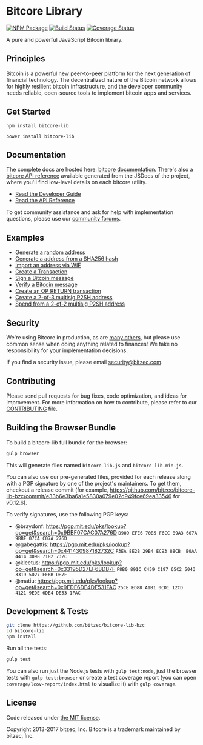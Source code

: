 Bitcore Library
=======

[![NPM Package](https://img.shields.io/npm/v/bitcore-lib.svg?style=flat-square)](https://www.npmjs.org/package/bitcore-lib)
[![Build Status](https://img.shields.io/travis/bitzec/bitcore-lib-bzc.svg?branch=master&style=flat-square)](https://travis-ci.org/bitzec/bitcore-lib-bzc)
[![Coverage Status](https://img.shields.io/coveralls/bitzec/bitcore-lib-bzc.svg?style=flat-square)](https://coveralls.io/r/bitzec/bitcore-lib-bzc)

A pure and powerful JavaScript Bitcoin library.

## Principles

Bitcoin is a powerful new peer-to-peer platform for the next generation of financial technology. The decentralized nature of the Bitcoin network allows for highly resilient bitcoin infrastructure, and the developer community needs reliable, open-source tools to implement bitcoin apps and services.

## Get Started

```
npm install bitcore-lib
```

```
bower install bitcore-lib
```

## Documentation

The complete docs are hosted here: [bitcore documentation](http://bitcore.io/guide/). There's also a [bitcore API reference](http://bitcore.io/api/) available generated from the JSDocs of the project, where you'll find low-level details on each bitcore utility.

- [Read the Developer Guide](http://bitcore.io/guide/)
- [Read the API Reference](http://bitcore.io/api/)

To get community assistance and ask for help with implementation questions, please use our [community forums](https://forum.bitcore.io/).

## Examples

* [Generate a random address](https://github.com/bitzec/bitcore-lib-bzc/blob/master/docs/examples.md#generate-a-random-address)
* [Generate a address from a SHA256 hash](https://github.com/bitzec/bitcore-lib-bzc/blob/master/docs/examples.md#generate-a-address-from-a-sha256-hash)
* [Import an address via WIF](https://github.com/bitzec/bitcore-lib-bzc/blob/master/docs/examples.md#import-an-address-via-wif)
* [Create a Transaction](https://github.com/bitzec/bitcore-lib-bzc/blob/master/docs/examples.md#create-a-transaction)
* [Sign a Bitcoin message](https://github.com/bitzec/bitcore-lib-bzc/blob/master/docs/examples.md#sign-a-bitcoin-message)
* [Verify a Bitcoin message](https://github.com/bitzec/bitcore-lib-bzc/blob/master/docs/examples.md#verify-a-bitcoin-message)
* [Create an OP RETURN transaction](https://github.com/bitzec/bitcore-lib-bzc/blob/master/docs/examples.md#create-an-op-return-transaction)
* [Create a 2-of-3 multisig P2SH address](https://github.com/bitzec/bitcore-lib-bzc/blob/master/docs/examples.md#create-a-2-of-3-multisig-p2sh-address)
* [Spend from a 2-of-2 multisig P2SH address](https://github.com/bitzec/bitcore-lib-bzc/blob/master/docs/examples.md#spend-from-a-2-of-2-multisig-p2sh-address)


## Security

We're using Bitcore in production, as are [many others](http://bitcore.io#projects), but please use common sense when doing anything related to finances! We take no responsibility for your implementation decisions.

If you find a security issue, please email security@bitzec.com.

## Contributing

Please send pull requests for bug fixes, code optimization, and ideas for improvement. For more information on how to contribute, please refer to our [CONTRIBUTING](https://github.com/bitzec/bitcore-lib-bzc/blob/master/CONTRIBUTING.md) file.

## Building the Browser Bundle

To build a bitcore-lib full bundle for the browser:

```sh
gulp browser
```

This will generate files named `bitcore-lib.js` and `bitcore-lib.min.js`.

You can also use our pre-generated files, provided for each release along with a PGP signature by one of the project's maintainers. To get them, checkout a release commit (for example, https://github.com/bitzec/bitcore-lib-bzc/commit/e33b6e3ba6a1e5830a079e02d949fce69ea33546 for v0.12.6).

To verify signatures, use the following PGP keys:
- @braydonf: https://pgp.mit.edu/pks/lookup?op=get&search=0x9BBF07CAC07A276D `D909 EFE6 70B5 F6CC 89A3 607A 9BBF 07CA C07A 276D`
- @gabegattis: https://pgp.mit.edu/pks/lookup?op=get&search=0x441430987182732C `F3EA 8E28 29B4 EC93 88CB  B0AA 4414 3098 7182 732C`
- @kleetus: https://pgp.mit.edu/pks/lookup?op=get&search=0x33195D27EF6BDB7F `F8B0 891C C459 C197 65C2 5043 3319 5D27 EF6B DB7F`
- @matiu: https://pgp.mit.edu/pks/lookup?op=get&search=0x9EDE6DE4DE531FAC `25CE ED88 A1B1 0CD1 12CD  4121 9EDE 6DE4 DE53 1FAC`


## Development & Tests

```sh
git clone https://github.com/bitzec/bitcore-lib-bzc
cd bitcore-lib
npm install
```

Run all the tests:

```sh
gulp test
```

You can also run just the Node.js tests with `gulp test:node`, just the browser tests with `gulp test:browser`
or create a test coverage report (you can open `coverage/lcov-report/index.html` to visualize it) with `gulp coverage`.

## License

Code released under [the MIT license](https://github.com/bitzec/bitcore-lib-bzc/blob/master/LICENSE).

Copyright 2013-2017 bitzec, Inc. Bitcore is a trademark maintained by bitzec, Inc.

